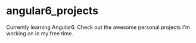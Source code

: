 # angular6_projects
Currently learning Angular6. Check out the awesome personal projects I'm working on in my free time.
